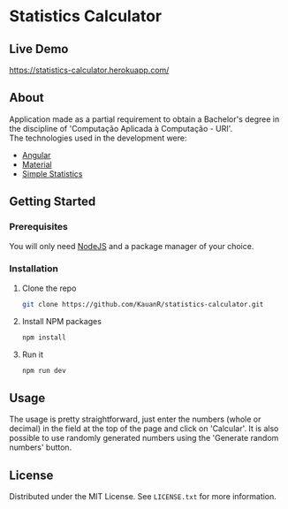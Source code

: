 # Statistics Calculator

## Live Demo
https://statistics-calculator.herokuapp.com/

## About
Application made as a partial requirement to obtain a Bachelor's degree in the discipline of 'Computação Aplicada à Computação - URI'.
<br>
The technologies used in the development were:
* [Angular](https://angular.io/)
* [Material](https://material.angular.io/)
* [Simple Statistics](https://simplestatistics.org/)


<!-- GETTING STARTED -->
## Getting Started
### Prerequisites
You will only need [NodeJS](https://nodejs.org/en/download/) and a package manager of your choice.

### Installation
1. Clone the repo
   ```sh
   git clone https://github.com/KauanR/statistics-calculator.git
   ```
2. Install NPM packages
   ```sh
   npm install
   ```
4. Run it
   ```sh
   npm run dev
   ```

<!-- USAGE EXAMPLES -->
## Usage
The usage is pretty straightforward, just enter the numbers (whole or decimal) in the field at the top of the page and click on 'Calcular'. It is also possible to use randomly generated numbers using the 'Generate random numbers' button.

<!-- LICENSE -->
## License
Distributed under the MIT License. See `LICENSE.txt` for more information.
